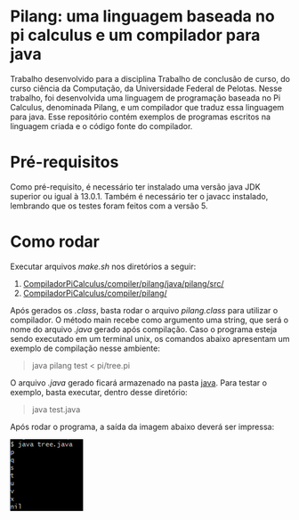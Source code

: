 # Pilang: uma linguagem baseada no pi calculus e um compilador para java

Trabalho desenvolvido para a disciplina Trabalho de conclusão de curso, do curso ciência da Computação, da Universidade Federal de Pelotas. Nesse trabalho, foi desenvolvida uma linguagem de programação baseada no Pi Calculus, denominada Pilang, e um compilador que traduz essa linguagem para java. Esse repositório contém exemplos de programas escritos na linguagem criada e o código fonte do compilador.

# Pré-requisitos

Como pré-requisito, é necessário ter instalado uma versão java JDK superior ou igual à 13.0.1. Também é necessário ter o javacc instalado, lembrando que os testes foram feitos com a versão 5.

# Como rodar

Executar arquivos *make.sh* nos diretórios a seguir:

1. [CompiladorPiCalculus/compiler/pilang/java/pilang/src/](CompiladorPiCalculus/compiler/pilang/java/pilang/src/)
2. [CompiladorPiCalculus/compiler/pilang/](CompiladorPiCalculus/compiler/pilang/)

Após gerados os *.class*, basta rodar o arquivo *pilang.class* para utilizar o compilador. O método main recebe como argumento uma string, que será o nome do arquivo *.java* gerado após compilação. Caso o programa esteja sendo executado em um terminal unix, os comandos abaixo apresentam um exemplo de compilação nesse ambiente:

> java pilang test < pi/tree.pi

O arquivo *.java* gerado ficará armazenado na pasta [java](CompiladorPiCalculus/compiler/pilang/java). Para testar o exemplo, basta executar, dentro desse diretório:

> java test.java

Após rodar o programa, a saída da imagem abaixo deverá ser impressa:

<img src="exemploSaida.png">



